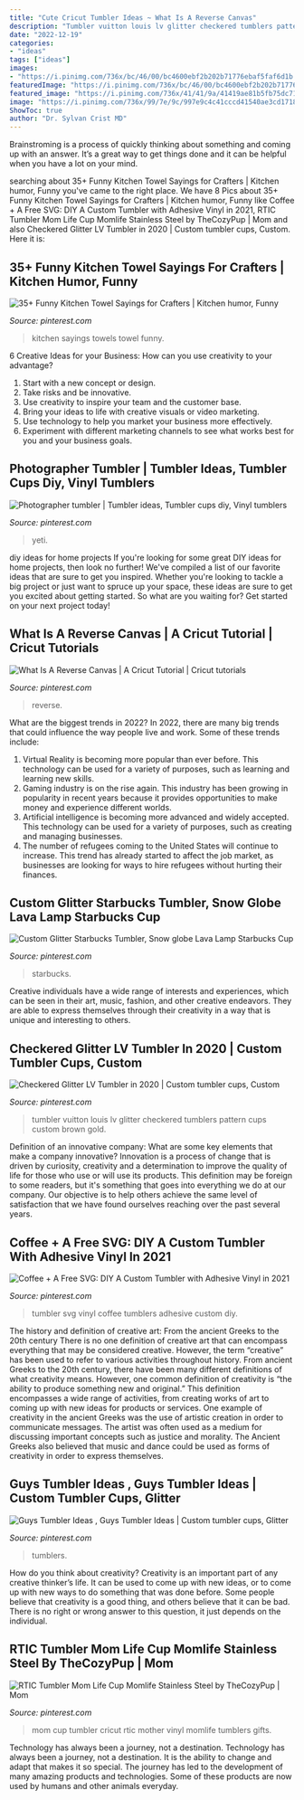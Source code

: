 ```yaml
---
title: "Cute Cricut Tumbler Ideas ~ What Is A Reverse Canvas"
description: "Tumbler vuitton louis lv glitter checkered tumblers pattern cups custom brown gold"
date: "2022-12-19"
categories:
- "ideas"
tags: ["ideas"]
images:
- "https://i.pinimg.com/736x/bc/46/00/bc4600ebf2b202b71776ebaf5faf6d1b.jpg"
featuredImage: "https://i.pinimg.com/736x/bc/46/00/bc4600ebf2b202b71776ebaf5faf6d1b.jpg"
featured_image: "https://i.pinimg.com/736x/41/41/9a/41419ae81b5fb75dc71073654dae3433.jpg"
image: "https://i.pinimg.com/736x/99/7e/9c/997e9c4c41cccd41540ae3cd171890a2.jpg"
ShowToc: true
author: "Dr. Sylvan Crist MD"
---
```



Brainstroming is a process of quickly thinking about something and coming up with an answer. It’s a great way to get things done and it can be helpful when you have a lot on your mind.

	

		
searching about 35+ Funny Kitchen Towel Sayings for Crafters | Kitchen humor, Funny you've came to the right place. We have 8 Pics about 35+ Funny Kitchen Towel Sayings for Crafters | Kitchen humor, Funny like Coffee + A Free SVG: DIY A Custom Tumbler with Adhesive Vinyl in 2021, RTIC Tumbler Mom Life Cup Momlife Stainless Steel by TheCozyPup | Mom and also Checkered Glitter LV Tumbler in 2020 | Custom tumbler cups, Custom. Here it is:
		
    
## 35+ Funny Kitchen Towel Sayings For Crafters | Kitchen Humor, Funny

<img loading=lazy src="https://i.pinimg.com/736x/41/41/9a/41419ae81b5fb75dc71073654dae3433.jpg" onerror="this.onerror=null;this.src='https://tse2.mm.bing.net/th?id=OIP.yKqsNxxvw120A_XdFmVBowAAAA&amp;pid=15.1';" alt="35+ Funny Kitchen Towel Sayings for Crafters | Kitchen humor, Funny">

_Source: pinterest.com_

>kitchen sayings towels towel funny. 

	

6 Creative Ideas for your Business: How can you use creativity to your advantage?
1. Start with a new concept or design.
2. Take risks and be innovative.
3. Use creativity to inspire your team and the customer base. 
4. Bring your ideas to life with creative visuals or video marketing. 
5. Use technology to help you market your business more effectively. 
6. Experiment with different marketing channels to see what works best for you and your business goals.

    
## Photographer Tumbler | Tumbler Ideas, Tumbler Cups Diy, Vinyl Tumblers

<img loading=lazy src="https://i.pinimg.com/736x/c9/e3/67/c9e367dd08971ffdcd8b1d501b3e106f.jpg" onerror="this.onerror=null;this.src='https://tse4.mm.bing.net/th?id=OIP.hvqXf5x4SRc1Ja1XPXifwQHaJ3&amp;pid=15.1';" alt="Photographer tumbler | Tumbler ideas, Tumbler cups diy, Vinyl tumblers">

_Source: pinterest.com_

>yeti. 

	

diy ideas for home projects
If you're looking for some great DIY ideas for home projects, then look no further! We've compiled a list of our favorite ideas that are sure to get you inspired.
Whether you're looking to tackle a big project or just want to spruce up your space, these ideas are sure to get you excited about getting started. So what are you waiting for? Get started on your next project today!

    
## What Is A Reverse Canvas | A Cricut Tutorial | Cricut Tutorials

<img loading=lazy src="https://i.pinimg.com/736x/bc/46/00/bc4600ebf2b202b71776ebaf5faf6d1b.jpg" onerror="this.onerror=null;this.src='https://tse4.mm.bing.net/th?id=OIP.Jgu71YSTJp_zsFCb_GEACgHaO0&amp;pid=15.1';" alt="What Is A Reverse Canvas | A Cricut Tutorial | Cricut tutorials">

_Source: pinterest.com_

>reverse. 

	

What are the biggest trends in 2022?
In 2022, there are many big trends that could influence the way people live and work. Some of these trends include: 
1) Virtual Reality is becoming more popular than ever before. This technology can be used for a variety of purposes, such as learning and learning new skills. 
2) Gaming industry is on the rise again. This industry has been growing in popularity in recent years because it provides opportunities to make money and experience different worlds. 
3) Artificial intelligence is becoming more advanced and widely accepted. This technology can be used for a variety of purposes, such as creating and managing businesses. 
4) The number of refugees coming to the United States will continue to increase. This trend has already started to affect the job market, as businesses are looking for ways to hire refugees without hurting their finances.

    
## Custom Glitter Starbucks Tumbler, Snow Globe Lava Lamp Starbucks Cup

<img loading=lazy src="https://i.pinimg.com/736x/3f/de/e1/3fdee1e3bacd682937e9e964db09f5a7.jpg" onerror="this.onerror=null;this.src='https://tse1.mm.bing.net/th?id=OIP.FW-Hty6a8N9qj4d8JHj1_gHaLH&amp;pid=15.1';" alt="Custom Glitter Starbucks Tumbler, Snow globe Lava Lamp Starbucks Cup">

_Source: pinterest.com_

>starbucks. 

	

Creative individuals have a wide range of interests and experiences, which can be seen in their art, music, fashion, and other creative endeavors. They are able to express themselves through their creativity in a way that is unique and interesting to others.

    
## Checkered Glitter LV Tumbler In 2020 | Custom Tumbler Cups, Custom

<img loading=lazy src="https://i.pinimg.com/736x/99/7e/9c/997e9c4c41cccd41540ae3cd171890a2.jpg" onerror="this.onerror=null;this.src='https://tse2.mm.bing.net/th?id=OIP.6Gal3x-4n-eSPaK8A7PZ3wHaJQ&amp;pid=15.1';" alt="Checkered Glitter LV Tumbler in 2020 | Custom tumbler cups, Custom">

_Source: pinterest.com_

>tumbler vuitton louis lv glitter checkered tumblers pattern cups custom brown gold. 

	

Definition of an innovative company: What are some key elements that make a company innovative?
Innovation is a process of change that is driven by curiosity, creativity and a determination to improve the quality of life for those who use or will use its products. This definition may be foreign to some readers, but it's something that goes into everything we do at our company. Our objective is to help others achieve the same level of satisfaction that we have found ourselves reaching over the past several years.

    
## Coffee + A Free SVG: DIY A Custom Tumbler With Adhesive Vinyl In 2021

<img loading=lazy src="https://i.pinimg.com/736x/67/ce/22/67ce220822ff99f20bf6f9fff7396810.jpg" onerror="this.onerror=null;this.src='https://tse3.mm.bing.net/th?id=OIP.XpWrbGINkEW-wRpU7C7KWAHaJ3&amp;pid=15.1';" alt="Coffee + A Free SVG: DIY A Custom Tumbler with Adhesive Vinyl in 2021">

_Source: pinterest.com_

>tumbler svg vinyl coffee tumblers adhesive custom diy. 

	

The history and definition of creative art: From the ancient Greeks to the 20th century
There is no one definition of creative art that can encompass everything that may be considered creative. However, the term “creative” has been used to refer to various activities throughout history. From ancient Greeks to the 20th century, there have been many different definitions of what creativity means. However, one common definition of creativity is “the ability to produce something new and original.” This definition encompasses a wide range of activities, from creating works of art to coming up with new ideas for products or services.
One example of creativity in the ancient Greeks was the use of artistic creation in order to communicate messages. The artist was often used as a medium for discussing important concepts such as justice and morality. The Ancient Greeks also believed that music and dance could be used as forms of creativity in order to express themselves.

    
## Guys Tumbler Ideas , Guys Tumbler Ideas | Custom Tumbler Cups, Glitter

<img loading=lazy src="https://i.pinimg.com/736x/17/6e/25/176e25d59c2eef7a55b2a80500a12359.jpg" onerror="this.onerror=null;this.src='https://tse4.mm.bing.net/th?id=OIP.iFd05-QJSWQJGvKcbkSZ4QHaNK&amp;pid=15.1';" alt="Guys Tumbler Ideas , Guys Tumbler Ideas | Custom tumbler cups, Glitter">

_Source: pinterest.com_

>tumblers. 

	

How do you think about creativity?
Creativity is an important part of any creative thinker’s life. It can be used to come up with new ideas, or to come up with new ways to do something that was done before. Some people believe that creativity is a good thing, and others believe that it can be bad. There is no right or wrong answer to this question, it just depends on the individual.

    
## RTIC Tumbler Mom Life Cup Momlife Stainless Steel By TheCozyPup | Mom

<img loading=lazy src="https://i.pinimg.com/736x/33/45/ac/3345ac4b75c21badab778b3fa34eb220--gifts-for-mom-mother-day-gifts.jpg" onerror="this.onerror=null;this.src='https://tse2.mm.bing.net/th?id=OIP.KjO_7WkKDqAURLJqbq-EnAHaKB&amp;pid=15.1';" alt="RTIC Tumbler Mom Life Cup Momlife Stainless Steel by TheCozyPup | Mom">

_Source: pinterest.com_

>mom cup tumbler cricut rtic mother vinyl momlife tumblers gifts. 

	

Technology has always been a journey, not a destination.
Technology has always been a journey, not a destination. It is the ability to change and adapt that makes it so special. The journey has led to the development of many amazing products and technologies. Some of these products are now used by humans and other animals everyday.

